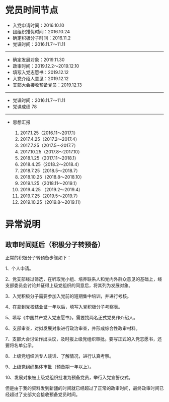 # 党员时间节点

 - 入党申请时间：2016.10.10
 - 团组织推优时间：2016.10.24
 - 确定积极分子时间：2016.11.2
 - 党课时间：2016.11.7～11.11

---

 - 确定发展对象：2019.11.30
 - 政审时间：2019.12.2～2019.12.10
 - 填写入党志愿书：2019.12.12
 - 入党介绍人意见：2019.12.12
 - 支部大会接收预备党员：2019.12.13

---

 - 党课时间：2016.11.7～11.11
 - 党课成绩 78

---

- 思想汇报

	1. 2017.1.25（2016.11～2017.1）
	2. 2017.4.25（2017.2～2017.4）
	3. 2017.7.25（2017.5～2017.7）
	4. 2017.10.25（2017.8～2017.10）
	5. 2018.1.25（2017.11～2018.1）
	6. 2018.4.25（2018.2～2018.4）
	7. 2018.7.25（2018.5～2018.7）
	8. 2018.10.25（2018.8～2018.10）
	9. 2019.1.25（2018.11～2019.1）
	10. 2019.4.25 （2019.2～2019.4）
	11. 2019.7.25（2019.5～2019.7）
	12. 2019.10.25（2019.8～2019.11）


# 异常说明

## 政审时间延后（积极分子转预备）

正常的积极分子转预备步骤如下：

1、个人申请。

2、党支部经过筛选，在听取党小组、培养联系人和党内外群众意见的基础上，经支部委员会讨论并征得上级党组织的同意后，将其列为发展对象。

3、入党积极分子需要参加入党前的短期集中培训，并进行考核。

4、在拿到党校结业证一年以后，填写入党积极分子考察表。

5、填写《中国共产党入党志愿书》，需要找两名正式党员作介绍人。

6、支部审查，对拟发展对象进行政治审查，并形成综合性政审材料。

7、支部大会讨论作出决议，及时报上级党组织审批。要写正式的入党志愿书，还要将名单公示。

8、上级党组织派专人谈话、了解情况，进行认真考察。

9、上级党组织集体审批（预备期一年以上）。

10、发展对象被上级党组织批准为预备党员，举行入党宣誓仪式。


但是由于我的资料发到新疆的时间就已经超过了正常的政审时间，最终政审时间已经超过了支部大会接收预备党员时间。